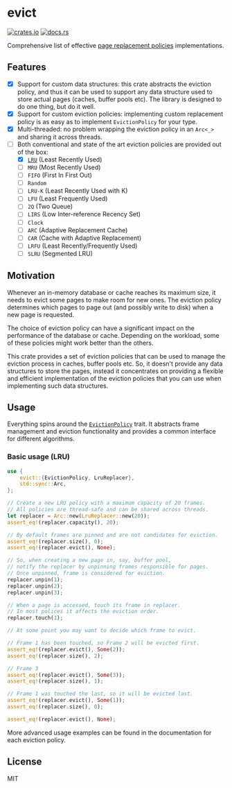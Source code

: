 # evict

[![crates.io](https://img.shields.io/crates/d/evict.svg)](https://crates.io/crates/evict)
[![docs.rs](https://docs.rs/evict/badge.svg)](https://docs.rs/evict)

Comprehensive list of effective
[page replacement policies](https://en.wikipedia.org/wiki/Page_replacement_algorithm)
implementations.

## Features

- [x] Support for custom data structures: this crate abstracts the eviction policy, and thus it can
  be used to support any data structure used to store actual pages (caches, buffer pools etc).
  The library is designed to do one thing, but do it well.
- [x] Support for custom eviction policies: implementing custom replacement policy is as easy as to
  implement `EvictionPolicy` for your type.
- [x] Multi-threaded: no problem wrapping the eviction policy in an `Arc<_>` and sharing it across
  threads.
- [ ] Both conventional and state of the art eviction policies are provided out of the box:
  - [x] [`LRU`](crate::LruReplacer) (Least Recently Used)
  - [ ] `MRU` (Most Recently Used)
  - [ ] `FIFO` (First In First Out)
  - [ ] `Random`
  - [ ] `LRU-K` (Least Recently Used with K)
  - [ ] `LFU` (Least Frequently Used)
  - [ ] `2Q` (Two Queue)
  - [ ] `LIRS` (Low Inter-reference Recency Set)
  - [ ] `Clock`
  - [ ] `ARC` (Adaptive Replacement Cache)
  - [ ] `CAR` (Cache with Adaptive Replacement)
  - [ ] `LRFU` (Least Recently/Frequently Used)
  - [ ] `SLRU` (Segmented LRU)

## Motivation

Whenever an in-memory database or cache reaches its maximum size, it needs to evict some pages to
make room for new ones. The eviction policy determines which pages to page out (and possibly write
to disk) when a new page is requested.

The choice of eviction policy can have a significant impact on the performance of the database or
cache. Depending on the workload, some of these policies might work better than the others.

This crate provides a set of eviction policies that can be used to manage the eviction process in
caches, buffer pools etc. So, it doesn't provide any data structures to store the pages, instead it
concentrates on providing a flexible and efficient implementation of the eviction policies that you
can use when implementing such data structures.

## Usage

Everything spins around the [`EvictionPolicy`](crate::EvictionPolicy) trait. It abstracts frame
management and eviction functionality and provides a common interface for different algorithms.

### Basic usage (LRU)

``` rust
use {
    evict::{EvictionPolicy, LruReplacer},
    std::sync::Arc,
};

// Create a new LRU policy with a maximum capacity of 20 frames.
// All policies are thread-safe and can be shared across threads.
let replacer = Arc::new(LruReplacer::new(20));
assert_eq!(replacer.capacity(), 20);

// By default frames are pinned and are not candidates for eviction.
assert_eq!(replacer.size(), 0);
assert_eq!(replacer.evict(), None);

// So, when creating a new page in, say, buffer pool,
// notify the replacer by unpinning frames responsible for pages.
// Once unpinned, frame is considered for eviction.
replacer.unpin(1);
replacer.unpin(2);
replacer.unpin(3);

// When a page is accessed, touch its frame in replacer.
// In most polices it affects the eviction order.
replacer.touch(1);

// At some point you may want to decide which frame to evict.

// Frame 1 has been touched, so Frame 2 will be evicted first.
assert_eq!(replacer.evict(), Some(2));
assert_eq!(replacer.size(), 2);

// Frame 3
assert_eq!(replacer.evict(), Some(3));
assert_eq!(replacer.size(), 1);

// Frame 1 was touched the last, so it will be evicted last.
assert_eq!(replacer.evict(), Some(1));
assert_eq!(replacer.size(), 0);

assert_eq!(replacer.evict(), None);
```

More advanced usage examples can be found in the documentation for each eviction policy.

## License

MIT
